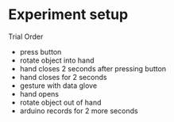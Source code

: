 # Experiment setup

Trial Order
 - press button
 - rotate object into hand
 - hand closes 2 seconds after pressing button
 - hand closes for 2 seconds
 - gesture with data glove
 - hand opens
 - rotate object out of hand
 - arduino records for 2 more seconds

